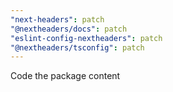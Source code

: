 ```yaml
---
"next-headers": patch
"@nextheaders/docs": patch
"eslint-config-nextheaders": patch
"@nextheaders/tsconfig": patch
---
```


Code the package content
